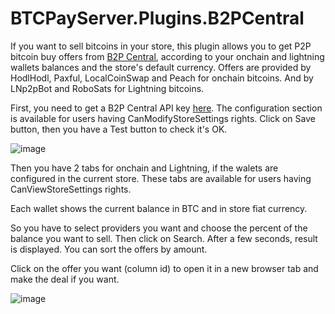 # BTCPayServer.Plugins.B2PCentral

If you want to sell bitcoins in your store, this plugin allows you to get P2P bitcoin buy offers from <a href="https://www.b2p-central.com" target="b2p">B2P Central</a>, according to your onchain and lightning wallets balances and the store's default currency.
Offers are provided by HodlHodl, Paxful, LocalCoinSwap and Peach for onchain bitcoins. And by LNp2pBot and RoboSats for Lightning bitcoins.

First, you need to get a B2P Central API key <a href="https://getapi.b2p-central.com" target="b2pApi">here</a>.
The configuration section is available for users having CanModifyStoreSettings rights. Click on Save button, then you have a Test button to check it's OK.

![image](https://github.com/user-attachments/assets/d7a41bde-0e5e-49a8-b449-28069f6055f5)

Then you have 2 tabs for onchain and Lightning, if the walets are configured in the current store.
These tabs are available for users having CanViewStoreSettings rights.

Each wallet shows the current balance in BTC and in store fiat currency.

So you have to select providers you want and choose the percent of the balance you want to sell. Then click on Search.
After a few seconds, result is displayed. You can sort the offers by amount.

Click on the offer you want (column id) to open it in a new browser tab and make the deal if you want.

![image](https://github.com/user-attachments/assets/e44b05fb-b06e-4d3d-b895-5b02b7aea501)

